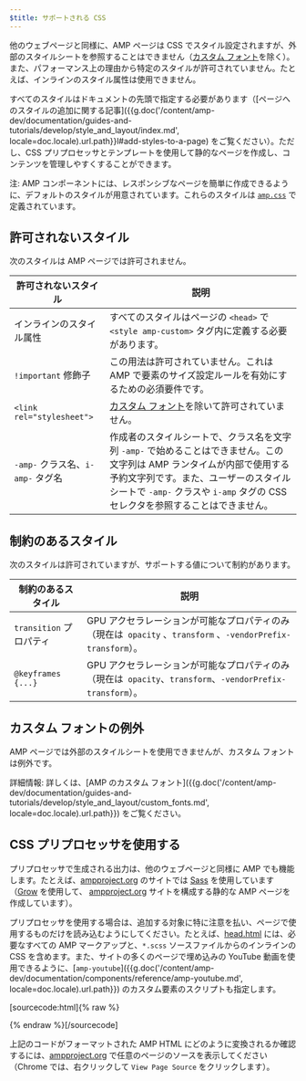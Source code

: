 ```yaml
---
$title: サポートされる CSS
---
```


 他のウェブページと同様に、AMP ページは CSS でスタイル設定されますが、外部のスタイルシートを参照することはできません（[カスタム フォント](#the-custom-fonts-exception)を除く）。また、パフォーマンス上の理由から特定のスタイルが許可されていません。たとえば、インラインのスタイル属性は使用できません。

 すべてのスタイルはドキュメントの先頭で指定する必要があります（[ページへのスタイルの追加に関する記事]({{g.doc('/content/amp-dev/documentation/guides-and-tutorials/develop/style_and_layout/index.md', locale=doc.locale).url.path}}l#add-styles-to-a-page) をご覧ください）。ただし、CSS プリプロセッサとテンプレートを使用して静的なページを作成し、コンテンツを管理しやすくすることができます。

注: AMP コンポーネントには、レスポンシブなページを簡単に作成できるように、デフォルトのスタイルが用意されています。これらのスタイルは [`amp.css`](https://github.com/ampproject/amphtml/blob/master/css/amp.css) で定義されています。

## 許可されないスタイル

次のスタイルは AMP ページでは許可されません。

<table>
  <thead>
    <tr>
      <th class="col-thirty" data-th="Banned style">許可されないスタイル</th>
      <th data-th="Description">説明</th>
    </tr>
  </thead>
  <tbody>
    <tr>
      <td data-th="Banned style">インラインのスタイル属性</td>
      <td data-th="Description"> すべてのスタイルはページの <code>&lt;head&gt;</code> で <code>&lt;style amp-custom&gt;</code> タグ内に定義する必要があります。</td>
    </tr>
    <tr>
      <td data-th="Banned style"><code>!important</code> 修飾子</td>
      <td data-th="Description">この用法は許可されていません。これは AMP で要素のサイズ設定ルールを有効にするための必須要件です。</td>
    </tr>
    <tr>
      <td data-th="Banned style"><code>&lt;link rel="stylesheet"&gt;</code></td>
      <td data-th="Description"><a href="#the-custom-fonts-exception">カスタム フォント</a>を除いて許可されていません。</td>
    </tr>
    <tr>
      <td data-th="Banned style"><code>-amp-</code> クラス名、<code>i-amp-</code> タグ名</td>
      <td data-th="Description"> 作成者のスタイルシートで、クラス名を文字列 <code>-amp-</code> で始めることはできません。この文字列は AMP ランタイムが内部で使用する予約文字列です。また、ユーザーのスタイルシートで <code>-amp-</code> クラスや <code>i-amp</code> タグの CSS セレクタを参照することはできません。</td>
    </tr>
  </tbody>
</table>

## 制約のあるスタイル

次のスタイルは許可されていますが、サポートする値について制約があります。

<table>
  <thead>
    <tr>
      <th class="col-thirty" data-th="Banned style">制約のあるスタイル</th>
      <th data-th="Description">説明</th>
    </tr>
  </thead>
  <tbody>
    <tr>
      <td data-th="Restricted style"><code>transition</code> プロパティ</td>
      <td data-th="Description">GPU アクセラレーションが可能なプロパティのみ（現在は<code> opacity</code> 、<code>transform</code>  、<code>-vendorPrefix-transform</code>）。</td>
    </tr>
    <tr>
      <td data-th="Restricted style"><code>@keyframes {...}</code></td>
      <td data-th="Description"> GPU アクセラレーションが可能なプロパティのみ（現在は<code> opacity</code>、<code>transform</code>、<code>-vendorPrefix-transform</code>）。</td>
    </tr>
  </tbody>
</table>

## カスタム フォントの例外

AMP ページでは外部のスタイルシートを使用できませんが、カスタム フォントは例外です。

詳細情報: 詳しくは、[AMP のカスタム フォント]({{g.doc('/content/amp-dev/documentation/guides-and-tutorials/develop/style_and_layout/custom_fonts.md', locale=doc.locale).url.path}}) をご覧ください。

## CSS プリプロセッサを使用する

 プリプロセッサで生成される出力は、他のウェブページと同様に AMP でも機能します。たとえば、[ampproject.org](https://www.ampproject.org/)
のサイトでは [Sass](http://sass-lang.com/) を使用しています（[Grow](http://grow.io/) を使用して、 [ampproject.org](https://www.ampproject.org/) サイトを構成する静的な AMP ページを作成しています）。

プリプロセッサを使用する場合は、追加する対象に特に注意を払い、ページで使用するものだけを読み込むようにしてください。たとえば、[head.html](https://github.com/ampproject/docs/blob/master/views/partials/head.html)
には、必要なすべての AMP マークアップと、`*.scss` ソースファイルからのインラインの CSS を含めます。また、サイトの多くのページで埋め込みの YouTube 動画を使用できるように、[`amp-youtube`]({{g.doc('/content/amp-dev/documentation/components/reference/amp-youtube.md', locale=doc.locale).url.path}}) のカスタム要素のスクリプトも指定します。

[sourcecode:html]{% raw %}
<head>
  <meta charset="utf-8">
  <meta name="viewport" content="width=device-width,minimum-scale=1,initial-scale=1">
  <meta property="og:description" content="{% if doc.description %}{{doc.description}} – {% endif %}Accelerated Mobile Pages Project">
  <meta name="description" content="{% if doc.description %}{{doc.description}} – {% endif %}Accelerated Mobile Pages Project">

  <title>Accelerated Mobile Pages Project</title>
  <link rel="icon" href="/static/img/amp_favicon.png">
  <link rel="canonical" href="https://www.ampproject.org{{doc.url.path}}">
  <link href="https://fonts.googleapis.com/css?family=Roboto:200,300,400,500,700" rel="stylesheet">
  <style amp-custom>
  {% include "/assets/css/main.min.css" %}
  </style>

  <style amp-boilerplate>body{-webkit-animation:-amp-start 8s steps(1,end) 0s 1 normal both;-moz-animation:-amp-start 8s steps(1,end) 0s 1 normal both;-ms-animation:-amp-start 8s steps(1,end) 0s 1 normal both;animation:-amp-start 8s steps(1,end) 0s 1 normal both}@-webkit-keyframes -amp-start{from{visibility:hidden}to{visibility:visible}}@-moz-keyframes -amp-start{from{visibility:hidden}to{visibility:visible}}@-ms-keyframes -amp-start{from{visibility:hidden}to{visibility:visible}}@-o-keyframes -amp-start{from{visibility:hidden}to{visibility:visible}}@keyframes -amp-start{from{visibility:hidden}to{visibility:visible}}</style><noscript><style amp-boilerplate>body{-webkit-animation:none;-moz-animation:none;-ms-animation:none;animation:none}</style></noscript>
  <script async src="https://cdn.ampproject.org/v0.js"></script>
  <script async custom-element="amp-carousel" src="https://cdn.ampproject.org/v0/amp-carousel-0.1.js"></script>
  <script async custom-element="amp-analytics" src="https://cdn.ampproject.org/v0/amp-analytics-0.1.js"></script>
  <script async custom-element="amp-lightbox" src="https://cdn.ampproject.org/v0/amp-lightbox-0.1.js"></script>
  <script async custom-element="amp-youtube" src="https://cdn.ampproject.org/v0/amp-youtube-0.1.js"></script>
  <script async custom-element="amp-sidebar" src="https://cdn.ampproject.org/v0/amp-sidebar-0.1.js"></script>
  <script async custom-element="amp-iframe" src="https://cdn.ampproject.org/v0/amp-iframe-0.1.js"></script>
</head>
{% endraw %}[/sourcecode]

 上記のコードがフォーマットされた AMP HTML にどのように変換されるか確認するには、[ampproject.org](https://www.ampproject.org/) で任意のページのソースを表示してください（Chrome では、右クリックして `View Page Source` をクリックします）。
